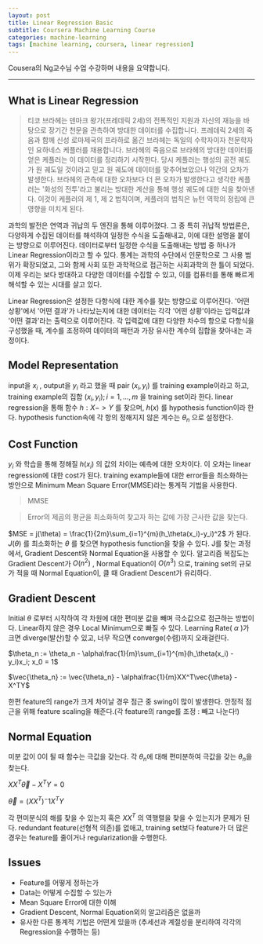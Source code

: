 ```yaml
---
layout: post
title: Linear Regression Basic
subtitle: Coursera Machine Learning Course
categories: machine-learning
tags: [machine learning, coursera, linear regression]
---
```


Cousera의 Ng교수님 수업 수강하며 내용을 요약합니다.


----------------------------------------------------------------

## What is Linear Regression
>티코 브라헤는 덴마크 왕가(프레데릭 2세)의 전폭적인 지원과 자신의 재능을 바탕으로 장기간 천문을 관측하여 방대한 데이터를 수집합니다.
>프레데릭 2세의 죽음과 함께 신성 로마제국의 프라하로 옮긴 브라헤는 독일의 수학자이자 천문학자인 요하네스 케플러를 채용합니다.
>브라헤의 죽음으로 브라헤의 방대한 데이터를 얻은 케플러는 이 데이터를 정리하기 시작한다.
>당시 케플러는 행성의 공전 궤도가 원 궤도일 것이라고 믿고 원 궤도에 데이터를 맞추어보았으나 약간의 오차가 발생한다.
>브라헤의 관측에 대한 오차보다 더 믄 오차가 발생한다고 생각한 케플러는 '화성의 전투'라고 불리는 방대한 계산을 통해 행성 궤도에 대한 식을 찾아낸다.
>이것이 케플러의 제 1, 제 2 법칙이며, 케플러의 법칙은 뉴턴 역학의 정립에 큰 영향을 미치게 된다.

과학의 발전은 연역과 귀납의 두 엔진을 통해 이루어졌다.
그 중 특히 귀납적 방법론은, 다양하게 수집된 데이터를 해석하여 일정한 수식을 도출해내고, 이에 대한 설명을 붙이는 방향으로 이루어진다.
데이터로부터 일정한 수식을 도출해내는 방법 중 하나가 Linear Regression이라고 할 수 있다.
통계는 과학의 수단에서 인문학으로 그 사용 범위가 확장되었고, 그와 함께 사회 또한 과학적으로 접근하는 사회과학의 한 틀이 되었다.
이제 우리는 보다 방대하고 다양한 데이터를 수집할 수 있고, 이를 컴퓨터를 통해 빠르게 해석할 수 있는 시대를 살고 있다.

Linear Regression은 설정한 다항식에 대한 계수를 찾는 방향으로 이루어진다.
'어떤 상황'에서 '어떤 결과'가 나타났는지에 대한 데이터는 각각 '어떤 상황'이라는 입력값과 '어떤 결과'라는 출력으로 이루어진다.
각 입력값에 대한 다양한 차수의 항으로 다항식을 구성했을 때, 계수를 조정하여 데이터의 패턴과 가장 유사한 계수의 집합을 찾아내는 과정이다.

## Model Representation
input을
$x_i$
, output을
$y_i$
라고 했을 때 pair
$(x_i, y_i)$
를 training example이라고 하고,
training example의 집합
$(x_i, y_i);i=1,...,m$
을 training set이라 한다.
linear regression을 통해 함수
$h : X -> Y$
를 찾으며,
$h(x)$
를 hypothesis function이라 한다.
hypothesis function속에 각 항의 정해지지 않은 계수는
$\theta_n$
으로 설정한다.

## Cost Function
$y_i$
와 학습을 통해 정해질
$h(x_i)$
의 값의 차이는 예측에 대한 오차이다.
이 오차는 linear regression에 대한 cost가 된다.
training example들에 대한 error들을 최소화하는 방안으로  Minimum Mean Square Error(MMSE)라는 통계적 기법을 사용한다.
>MMSE

>Error의 제곱의 평균을 최소화하여 찾고자 하는 값에 가장 근사한 값을 찾는다.


$MSE = j(\theta) = \frac{1}{2m}\sum_{i=1}^{m}(h_\theta(x_i)-y_i)^2$
가 된다.
$J(\theta)$
를 최소화하는
$\theta$
를 찾으면 hypothesis function을 찾을 수 있다.
J를 찾는 과정에서, Gradient Descent와 Normal Equation을 사용할 수 있다.
알고리즘 복잡도는 Gradient Descent가
$O(n^2)$
, Normal Equation이
$O(n^3)$
으로,
training set의 규모가 적을 때 Normal Equation이, 클 때 Gradient Descent가 유리하다.

## Gradient Descent
Initial
$\theta$
로부터 시작하여 각 차원에 대한 편미분 값을 빼며 극소값으로 점근하는 방법이다.
Linear하지 않은 경우 Local Minimum으로 빠질 수 있다.
Learning Rate(
$\alpha$
)가 크면 diverge(발산)할 수 있고, 너무 작으면 converge(수렴)까지 오래걸린다.

$\theta_n := \theta_n - \alpha\frac{1}{m}\sum_{i=1}^{m}(h_\theta(x_i) - y_i)x_i; x_0 = 1$

$\vec{\theta_n} := \vec{\theta_n} - \alpha\frac{1}{m}XX^T\vec{\theta} - X^TY$

한편 feature의 range가 크게 차이날 경우 점근 중 swing이 많이 발생한다.
안정적 점근을 위해 feature scaling을 해준다.(각 feature의 range를 조정 : 빼고 나눈다!)

## Normal Equation
미분 값이 0이 될 때 함수는 극값을 갖는다.
각 $\theta_n$에 대해 편미분하여 극값을 갖는 $\theta_n$을 찾는다.

$XX^T\vec{\theta} - X^TY = 0$

$\vec{\theta} = (XX^T)^-1X^TY$


각 편미분식의 해를 찾을 수 있는지 혹은
$XX^T$
의 역행렬을 찾을 수 있는지가 문제가 된다.
redundant feature(선형적 의존)를 없애고,
training set보다 feature가 더 많은 경우는 feature를 줄이거나 regularization을 수행한다.

## Issues
* Feature를 어떻게 정하는가
* Data는 어떻게 수집할 수 있는가
* Mean Square Error에 대한 이해
* Gradient Descent, Normal Equation외의 알고리즘은 없을까
* 유사한 다른 통계적 기법은 어떤게 있을까
(추세선과 계절성을 분리하여 각각의 Regression을 수행하는 등)
